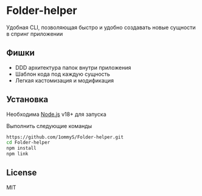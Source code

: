 # Folder-helper

Удобная CLI, позволяющая быстро и удобно создавать новые сущности в спринг приложении

## Фишки

- DDD архитектура папок внутри приложения
- Шаблон кода под каждую сущность
- Легкая кастомизация и модификация

## Установка

Необходима [Node.js](https://nodejs.org/) v18+ для запуска

Выполнить следующие команды

```sh
https://github.com/1ommyS/Folder-helper.git
cd Folder-helper
npm install
npm link
```

## License

MIT
